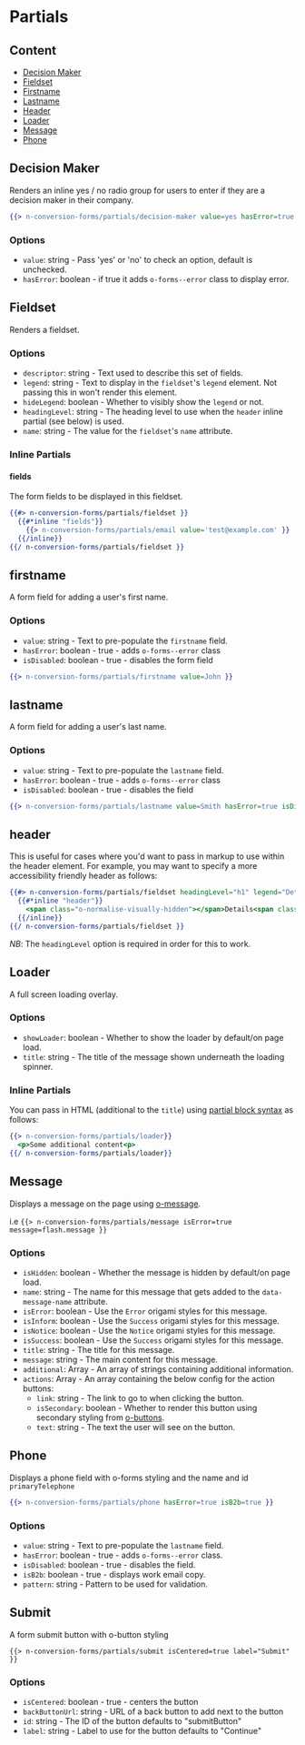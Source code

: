# Partials

## Content

* [Decision Maker](#decision-maker)
* [Fieldset](#fieldset)
* [Firstname](#firstname)
* [Lastname](#lastname)
* [Header](#header)
* [Loader](#loader)
* [Message](#message)
* [Phone](#phone)

## Decision Maker

Renders an inline yes / no radio group for users to enter if they are a decision maker in their company.

```handlebars
{{> n-conversion-forms/partials/decision-maker value=yes hasError=true }}
```

### Options
+ `value`: string - Pass 'yes' or 'no' to check an option, default is unchecked.
+ `hasError`: boolean - if true it adds `o-forms--error` class to display error.

## Fieldset

Renders a fieldset.

### Options

+ `descriptor`: string - Text used to describe this set of fields.
+ `legend`: string - Text to display in the `fieldset`'s `legend` element. Not passing this in won't render this element.
+ `hideLegend`: boolean - Whether to visibly show the `legend` or not.
+ `headingLevel`: string - The heading level to use when the `header` inline partial (see below) is used.
+ `name`: string - The value for the `fieldset`'s `name` attribute.

### Inline Partials

#### fields

The form fields to be displayed in this fieldset.

```handlebars
{{#> n-conversion-forms/partials/fieldset }}
  {{#*inline "fields"}}
    {{> n-conversion-forms/partials/email value='test@example.com' }}
  {{/inline}}
{{/ n-conversion-forms/partials/fieldset }}
```
## firstname

A form field for adding a user's first name.

### Options

+ `value`: string - Text to pre-populate the `firstname` field.
+ `hasError`: boolean - true - adds `o-forms--error` class
+ `isDisabled`: boolean - true - disables the form field

```handlebars
{{> n-conversion-forms/partials/firstname value=John }}
```

## lastname

A form field for adding a user's last name.

### Options

+ `value`: string - Text to pre-populate the `lastname` field.
+ `hasError`: boolean - true - adds `o-forms--error` class
+ `isDisabled`: boolean - true - disables the field

```handlebars
{{> n-conversion-forms/partials/lastname value=Smith hasError=true isDisabled=true }}
```

## header

This is useful for cases where you'd want to pass in markup to use within the header element. For example, you may want to specify a more accessibility friendly header as follows:

```handlebars
{{#> n-conversion-forms/partials/fieldset headingLevel="h1" legend="Details" hideLegend="true" }}
  {{#*inline "header"}}
    <span class="o-normalise-visually-hidden"></span>Details<span class="o-normalise-visually-hidden"> (page 1 of 3)</span>
  {{/inline}}
{{/ n-conversion-forms/partials/fieldset }}
```

*NB*: The `headingLevel` option is required in order for this to work.

## Loader

A full screen loading overlay.

### Options

+ `showLoader`: boolean - Whether to show the loader by default/on page load.
+ `title`: string - The title of the message shown underneath the loading spinner.

### Inline Partials

You can pass in HTML (additional to the `title`) using [partial block syntax](https://handlebarsjs.com/partials.html#partial-block) as follows:

```handlebars
{{> n-conversion-forms/partials/loader}}
  <p>Some additional content<p>
{{/ n-conversion-forms/partials/loader}}
```

## Message

Displays a message on the page using [o-message](https://registry.origami.ft.com/components/o-message).

i.e `{{> n-conversion-forms/partials/message isError=true message=flash.message }}`

### Options

+ `isHidden`: boolean - Whether the message is hidden by default/on page load.
+ `name`: string - The name for this message that gets added to the `data-message-name` attribute.
+ `isError`: boolean - Use the `Error` origami styles for this message.
+ `isInform`: boolean - Use the `Success` origami styles for this message.
+ `isNotice`: boolean - Use the `Notice` origami styles for this message.
+ `isSuccess`: boolean - Use the `Success` origami styles for this message.
+ `title`: string - The title for this message.
+ `message`: string - The main content for this message.
+ `additional`: Array - An array of strings containing additional information.
+ `actions`: Array - An array containing the below config for the action buttons:
  + `link`: string - The link to go to when clicking the button.
  + `isSecondary`: boolean - Whether to render this button using secondary styling from [o-buttons](https://registry.origami.ft.com/components/o-buttons).
  + `text`: string - The text the user will see on the button.

## Phone

Displays a phone field with o-forms styling and the name and id `primaryTelephone`

```handlebars
{{> n-conversion-forms/partials/phone hasError=true isB2b=true }}
```

### Options

+ `value`: string - Text to pre-populate the `lastname` field.
+ `hasError`: boolean - true - adds `o-forms--error` class.
+ `isDisabled`: boolean - true - disables the field.
+ `isB2b`: boolean - true - displays work email copy.
+ `pattern`: string - Pattern to be used for validation.

## Submit

A form submit button with o-button styling

```
{{> n-conversion-forms/partials/submit isCentered=true label="Submit" }}
```

### Options

+ `isCentered`: boolean - true - centers the button
+ `backButtonUrl`: string - URL of a back button to add next to the button
+ `id`: string - The ID of the button defaults to "submitButton"
+ `label`: string - Label to use for the button defaults to "Continue"
